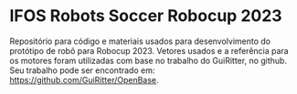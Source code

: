 # IFOS Robots Soccer Robocup 2023

Repositório para código e materiais usados para desenvolvimento do protótipo de robô para Robocup 2023. Vetores usados e a referência para os motores foram utilizadas com base no trabalho do GuiRitter, no github. Seu trabalho pode ser encontrado em: https://github.com/GuiRitter/OpenBase.
